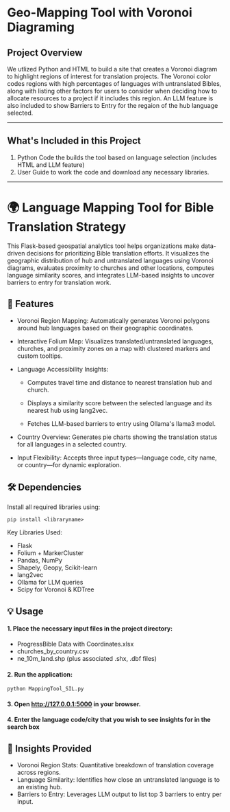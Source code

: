 # Geo-Mapping Tool with Voronoi Diagraming

## Project Overview

We utlized Python and HTML to build a site that creates a Voronoi diagram to highlight regions of interest for translation projects. The Voronoi color codes regions with high percentages of languages with untranslated Bibles, along with listing other factors for users to consider when deciding how to allocate resources to a project if it includes this region. An LLM feature is also included to show Barriers to Entry for the regaion of the hub language selected. 

---

## What's Included in this Project

1. Python Code the builds the tool based on language selection (includes HTML and LLM feature)
2. User Guide to work the code and download any necessary libraries.


---------
# 🌍 Language Mapping Tool for Bible Translation Strategy
This Flask-based geospatial analytics tool helps organizations make data-driven decisions for prioritizing Bible translation efforts. It visualizes the geographic distribution of hub and untranslated languages using Voronoi diagrams, evaluates proximity to churches and other locations, computes language similarity scores, and integrates LLM-based insights to uncover barriers to entry for translation work.

## 🚀 Features
- Voronoi Region Mapping: Automatically generates Voronoi polygons around hub languages based on their geographic coordinates.

- Interactive Folium Map: Visualizes translated/untranslated languages, churches, and proximity zones on a map with clustered markers and custom tooltips.

- Language Accessibility Insights:

  - Computes travel time and distance to nearest translation hub and church.

  - Displays a similarity score between the selected language and its nearest hub using lang2vec.

  - Fetches LLM-based barriers to entry using Ollama's llama3 model.

- Country Overview: Generates pie charts showing the translation status for all languages in a selected country.

- Input Flexibility: Accepts three input types—language code, city name, or country—for dynamic exploration.

## 🛠️ Dependencies
Install all required libraries using:

```pip install <libraryname>```

Key Libraries Used:

- Flask
- Folium + MarkerCluster
- Pandas, NumPy
- Shapely, Geopy, Scikit-learn
- lang2vec
- Ollama for LLM queries
- Scipy for Voronoi & KDTree

## 💡 Usage
#### 1. Place the necessary input files in the project directory:

- ProgressBible Data with Coordinates.xlsx
- churches_by_country.csv
- ne_10m_land.shp (plus associated .shx, .dbf files)

#### 2. Run the application:
   
```python MappingTool_SIL.py```

#### 3. Open http://127.0.0.1:5000 in your browser.

#### 4. Enter the language code/city that you wish to see insights for in the search box 

## 🧠 Insights Provided
- Voronoi Region Stats: Quantitative breakdown of translation coverage across regions.
- Language Similarity: Identifies how close an untranslated language is to an existing hub.
- Barriers to Entry: Leverages LLM output to list top 3 barriers to entry per input.

 

